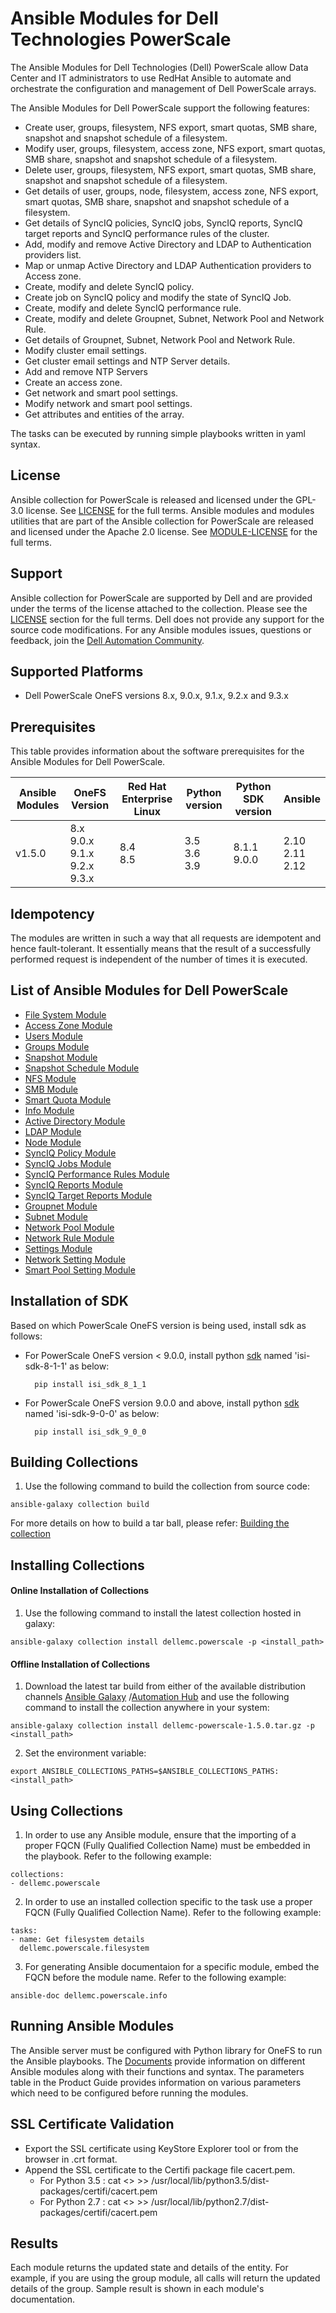 # Ansible Modules for Dell Technologies PowerScale
The Ansible Modules for Dell Technologies (Dell) PowerScale allow Data Center and IT administrators to use RedHat Ansible to automate and orchestrate the configuration and management of Dell PowerScale arrays.

The Ansible Modules for Dell PowerScale support the following features:
- Create user, groups, filesystem, NFS export, smart quotas, SMB share, snapshot and snapshot schedule of a filesystem.
- Modify user, groups, filesystem, access zone, NFS export, smart quotas, SMB share, snapshot and snapshot schedule of a filesystem.
- Delete user, groups, filesystem, NFS export, smart quotas, SMB share, snapshot and snapshot schedule of a filesystem.
- Get details of user, groups, node, filesystem, access zone, NFS export, smart quotas, SMB share, snapshot and snapshot schedule of a filesystem.
- Get details of SyncIQ policies, SyncIQ jobs, SyncIQ reports, SyncIQ target reports and SyncIQ performance rules of the cluster.
- Add, modify and remove Active Directory and LDAP to Authentication providers list.
- Map or unmap Active Directory and LDAP Authentication providers to Access zone.
- Create, modify and delete SyncIQ policy.
- Create job on SyncIQ policy and modify the state of SyncIQ Job.
- Create, modify and delete SyncIQ performance rule.
- Create, modify and delete Groupnet, Subnet, Network Pool and Network Rule.
- Get details of Groupnet, Subnet, Network Pool and Network Rule.
- Modify cluster email settings.
- Get cluster email settings and NTP Server details.
- Add and remove NTP Servers
- Create an access zone.
- Get network  and smart pool settings.
- Modify network and smart pool settings.
- Get attributes and entities of the array.

The tasks can be executed by running simple playbooks written in yaml syntax.

## License
Ansible collection for PowerScale is released and licensed under the GPL-3.0 license. See [LICENSE](https://github.com/dell/ansible-powerscale/blob/1.5.0/LICENSE) for the full terms. Ansible modules and modules utilities that are part of the Ansible collection for PowerScale are released and licensed under the Apache 2.0 license. See [MODULE-LICENSE](https://github.com/dell/ansible-powerscale/blob/1.5.0/MODULE-LICENSE) for the full terms.

## Support
Ansible collection for PowerScale are supported by Dell and are provided under the terms of the license attached to the collection. Please see the [LICENSE](#license) section for the full terms. Dell does not provide any support for the source code modifications. For any Ansible modules issues, questions or feedback, join the [Dell Automation Community](https://www.dell.com/community/Automation/bd-p/Automation).

## Supported Platforms
  * Dell PowerScale OneFS versions 8.x, 9.0.x, 9.1.x, 9.2.x and 9.3.x

## Prerequisites
This table provides information about the software prerequisites for the Ansible Modules for Dell PowerScale.

| **Ansible Modules** | **OneFS Version** | **Red Hat Enterprise Linux** | **Python version** | **Python SDK version** | **Ansible** |
|---------------------|-----------------------|------------------------------|--------------------|----------------------------|-------------|
| v1.5.0 | 8.x <br> 9.0.x <br> 9.1.x <br> 9.2.x <br> 9.3.x | 8.4 <br> 8.5 | 3.5 <br> 3.6 <br> 3.9 | 8.1.1 <br> 9.0.0 | 2.10 <br> 2.11 <br> 2.12 | 

## Idempotency
The modules are written in such a way that all requests are idempotent and hence fault-tolerant. It essentially means that the result of a successfully performed request is independent of the number of times it is executed.

## List of Ansible Modules for Dell PowerScale
  * [File System Module](https://github.com/dell/ansible-powerscale/blob/1.5.0/docs/Product%20Guide.md#file-system-module)
  * [Access Zone Module](https://github.com/dell/ansible-powerscale/blob/1.5.0/docs/Product%20Guide.md#access-zone-module)
  * [Users Module](https://github.com/dell/ansible-powerscale/blob/1.5.0/docs/Product%20Guide.md#user-module)
  * [Groups Module](https://github.com/dell/ansible-powerscale/blob/1.5.0/docs/Product%20Guide.md#group-module)
  * [Snapshot Module](https://github.com/dell/ansible-powerscale/blob/1.5.0/docs/Product%20Guide.md#snapshot-module)
  * [Snapshot Schedule Module](https://github.com/dell/ansible-powerscale/blob/1.5.0/docs/Product%20Guide.md#snapshot-schedule-module)
  * [NFS Module](https://github.com/dell/ansible-powerscale/blob/1.5.0/docs/Product%20Guide.md#nfs-module)
  * [SMB Module](https://github.com/dell/ansible-powerscale/blob/1.5.0/docs/Product%20Guide.md#smb-module)
  * [Smart Quota Module](https://github.com/dell/ansible-powerscale/blob/1.5.0/docs/Product%20Guide.md#smb-module)
  * [Info Module](https://github.com/dell/ansible-powerscale/blob/1.5.0/docs/Product%20Guide.md#info-module)
  * [Active Directory Module](https://github.com/dell/ansible-powerscale/blob/1.5.0/docs/Product%20Guide.md#ads-module)
  * [LDAP Module](https://github.com/dell/ansible-powerscale/blob/1.5.0/docs/Product%20Guide.md#ldap-module)
  * [Node Module](https://github.com/dell/ansible-powerscale/blob/1.5.0/docs/Product%20Guide.md#node-module)
  * [SyncIQ Policy Module](https://github.com/dell/ansible-powerscale/blob/1.5.0/docs/Product%20Guide.md#synciq-policy-module)
  * [SyncIQ Jobs Module](https://github.com/dell/ansible-powerscale/tree/1.5.0/docs/Product%20Guide.md#synciq-job-module)
  * [SyncIQ Performance Rules Module](https://github.com/dell/ansible-powerscale/tree/1.5.0/docs/Product%20Guide.md#synciq-rules-module)
  * [SyncIQ Reports Module](https://github.com/dell/ansible-powerscale/tree/1.5.0/docs/Product%20Guide.md#synciq-reports-module)
  * [SyncIQ Target Reports Module](https://github.com/dell/ansible-powerscale/tree/1.5.0/docs/Product%20Guide.md#synciq-target-reports-module)
  * [Groupnet Module](https://github.com/dell/ansible-powerscale/tree/1.5.0/docs/Product%20Guide.md#groupnet-module)
  * [Subnet Module](https://github.com/dell/ansible-powerscale/tree/1.5.0/docs/Product%20Guide.md#subnet-module)
  * [Network Pool Module](https://github.com/dell/ansible-powerscale/tree/1.5.0/docs/Product%20Guide.md#network-pool-module)
  * [Network Rule Module](https://github.com/dell/ansible-powerscale/tree/1.5.0/docs/Product%20Guide.md#network-rule-module)
  * [Settings Module](https://github.com/dell/ansible-powerscale/tree/1.5.0/docs/Product%20Guide.md#settings-module)
  * [Network Setting Module](https://github.com/dell/ansible-powerscale/blob/1.5.0/docs/Product%20Guide.md#network-settings-module)
  * [Smart Pool Setting Module](https://github.com/dell/ansible-powerscale/blob/1.5.0/docs/Product%20Guide.md#smartpool-settings-module)

## Installation of SDK
Based on which PowerScale OneFS version is being used, install sdk as  follows:

* For PowerScale OneFS version < 9.0.0, install python [sdk](https://pypi.org/project/isi-sdk-8-1-1/) named 'isi-sdk-8-1-1' as below: 
  
        pip install isi_sdk_8_1_1
  
* For PowerScale OneFS version 9.0.0 and above, install python [sdk](https://pypi.org/project/isi-sdk-9-0-0/) named 'isi-sdk-9-0-0' as below:
        
        pip install isi_sdk_9_0_0

## Building Collections
  1. Use the following command to build the collection from source code:
    
    ansible-galaxy collection build

   For more details on how to build a tar ball, please refer: [Building the collection](https://docs.ansible.com/ansible/latest/dev_guide/developing_collections_distributing.html#building-your-collection-tarball)


## Installing Collections
#### Online Installation of Collections 
  1. Use the following command to install the latest collection hosted in galaxy:

	ansible-galaxy collection install dellemc.powerscale -p <install_path>

  #### Offline Installation of Collections
  1. Download the latest tar build from either of the available distribution channels [Ansible Galaxy](https://galaxy.ansible.com/dellemc/powerscale) /[Automation Hub](https://console.redhat.com/ansible/automation-hub/repo/published/dellemc/powerscale) and use the following command to install the collection anywhere in your system:

	ansible-galaxy collection install dellemc-powerscale-1.5.0.tar.gz -p <install_path>

  2. Set the environment variable:

	export ANSIBLE_COLLECTIONS_PATHS=$ANSIBLE_COLLECTIONS_PATHS:<install_path>

## Using Collections
  1. In order to use any Ansible module, ensure that the importing of a proper FQCN (Fully Qualified Collection Name) must be embedded in the playbook. Refer to the following example:

	collections:
	- dellemc.powerscale

  2. In order to use an installed collection specific to the task use a proper FQCN (Fully Qualified Collection Name). Refer to the following example:

	tasks:
    - name: Get filesystem details
	  dellemc.powerscale.filesystem

  3. For generating Ansible documentaion for a specific module, embed the FQCN  before the module name. Refer to the following example:

	ansible-doc dellemc.powerscale.info


## Running Ansible Modules

The Ansible server must be configured with Python library for OneFS to run the Ansible playbooks. The [Documents](./docs) provide information on different Ansible modules along with their functions and syntax. The parameters table in the Product Guide provides information on various parameters which need to be configured before running the modules.

## SSL Certificate Validation

* Export the SSL certificate using KeyStore Explorer tool or from the browser in .crt format.
* Append the SSL certificate to the Certifi package file cacert.pem.
    * For Python 3.5 : cat <> >> /usr/local/lib/python3.5/dist-packages/certifi/cacert.pem
    * For Python 2.7 : cat <> >> /usr/local/lib/python2.7/dist-packages/certifi/cacert.pem

## Results
Each module returns the updated state and details of the entity. 
For example, if you are using the group module, all calls will return the updated details of the group.
Sample result is shown in each module's documentation.
